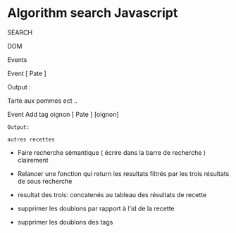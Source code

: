 # Algorithm search Javascript


<!-- 
Refactoriser le code

Noter les points bloquants*

Développer le reste des fonctionnalités 


Fichier Factories Recipe 
Liste différentes fonctionnalités ( TOUTES les features ) : 

- Factory Build Recipe func:
    - BuildRecipeCardDOM


- Pages Recipe:
    - GetRecipes
    - DisplayData
    - init

- Utils AlgoA:
  
    - init
   
    Features
    
    Sort Array
        -duplicate finder

    Display Recipe
        - DisplayData
        - Display Default

    Display DOM Filters
        - createFiltersDOM

    Dom Tag
        - CreateTag
        - remove Tag
        - AddTag
        - getlenght
        - cleanTagListDOM
        - createFiltersDOM

    Event Listeners
        - FiltersOnClick
        - keyboard Search
        - ClikcOutside filters
        
    Search
        - SearchByUstens
        - SearchByAppliance
        - SearchByTitle
        - searchByIngredient
        - searchByDescription
        - SearchPrincipalInput
        - SearchByTag
        - SearchMultiMatch


    - cleanDOM
-->



SEARCH 


DOM 

Events


Event
[ Pate ]

Output : 

Tarte aux pommes ect .. 


Event 
Add tag oignon
[ Pate ]
    [oignon]

    Output: 

    autres recettes 


- Faire recherche sémantique ( écrire dans la barre de recherche ) clairement 

- Relancer une fonction qui return les resultats filtrés par les trois résultats de sous recherche  

- resultat des trois:  concatenés au tableau des résultats de recette 

- supprimer les doublons par rapport à l'id de la recette

- supprimer les doublons des tags
